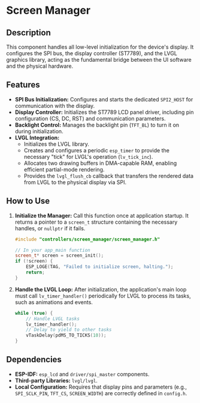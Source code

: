 # Screen Manager

## Description
This component handles all low-level initialization for the device's display. It configures the SPI bus, the display controller (ST7789), and the LVGL graphics library, acting as the fundamental bridge between the UI software and the physical hardware.

## Features
- **SPI Bus Initialization:** Configures and starts the dedicated `SPI2_HOST` for communication with the display.
- **Display Controller:** Initializes the ST7789 LCD panel driver, including pin configuration (CS, DC, RST) and communication parameters.
- **Backlight Control:** Manages the backlight pin (`TFT_BL`) to turn it on during initialization.
- **LVGL Integration:**
    - Initializes the LVGL library.
    - Creates and configures a periodic `esp_timer` to provide the necessary "tick" for LVGL's operation (`lv_tick_inc`).
    - Allocates two drawing buffers in DMA-capable RAM, enabling efficient partial-mode rendering.
    - Provides the `lvgl_flush_cb` callback that transfers the rendered data from LVGL to the physical display via SPI.

## How to Use

1.  **Initialize the Manager:**
    Call this function once at application startup. It returns a pointer to a `screen_t` structure containing the necessary handles, or `nullptr` if it fails.
    ```cpp
    #include "controllers/screen_manager/screen_manager.h"

    // In your app_main function
    screen_t* screen = screen_init();
    if (!screen) {
        ESP_LOGE(TAG, "Failed to initialize screen, halting.");
        return;
    }
    ```

2.  **Handle the LVGL Loop:**
    After initialization, the application's main loop must call `lv_timer_handler()` periodically for LVGL to process its tasks, such as animations and events.
    ```cpp
    while (true) {
        // Handle LVGL tasks
        lv_timer_handler();
        // Delay to yield to other tasks
        vTaskDelay(pdMS_TO_TICKS(10));
    }
    ```

## Dependencies
-   **ESP-IDF:** `esp_lcd` and `driver/spi_master` components.
-   **Third-party Libraries:** `lvgl/lvgl`.
-   **Local Configuration:** Requires that display pins and parameters (e.g., `SPI_SCLK_PIN`, `TFT_CS`, `SCREEN_WIDTH`) are correctly defined in `config.h`.